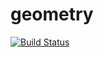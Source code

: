 # geometry
[![Build Status](https://travis-ci.org/Nichidanil/geometry.svg?branch=master)](https://travis-ci.org/Nichidanil/geometry)
